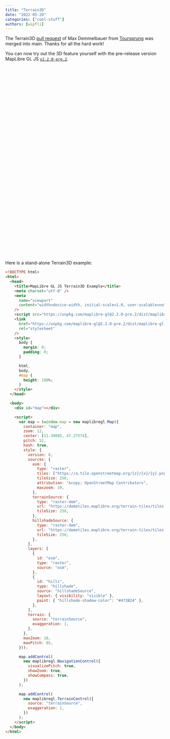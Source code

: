 ```yaml
---
title: "Terrain3D"
date: "2022-05-20"
categories: ["cool-stuff"]
authors: [wipfli]
---
```


The Terrain3D [pull request](https://github.com/maplibre/maplibre-gl-js/pull/1022) of Max Demmelbauer from [Toursprung](https://www.toursprung.com/en/) was merged into main. Thanks for all the hard work!

You can now try out the 3D feature yourself with the pre-release version MapLibre GL JS [`v2.2.0-pre.2`](https://www.npmjs.com/package/maplibre-gl/v/2.2.0-pre.2).

<style>
    #map {
        position: relative;
        height: 600px;
        width: 100%;
    }
</style>

<div id="map"></div>

<script>
  terrain3dMap();
</script>

Here is a stand-alone Terrain3D example:

```html
<!DOCTYPE html>
<html>
  <head>
    <title>MapLibre GL JS Terrain3D Example</title>
    <meta charset="utf-8" />
    <meta
      name="viewport"
      content="width=device-width, initial-scale=1.0, user-scalable=no"
    />
    <script src="https://unpkg.com/maplibre-gl@2.2.0-pre.2/dist/maplibre-gl.js"></script>
    <link
      href="https://unpkg.com/maplibre-gl@2.2.0-pre.2/dist/maplibre-gl.css"
      rel="stylesheet"
    />
    <style>
      body {
        margin: 0;
        padding: 0;
      }

      html,
      body,
      #map {
        height: 100%;
      }
    </style>
  </head>

  <body>
    <div id="map"></div>

    <script>
      var map = (window.map = new maplibregl.Map({
        container: "map",
        zoom: 12,
        center: [11.39085, 47.27574],
        pitch: 52,
        hash: true,
        style: {
          version: 8,
          sources: {
            osm: {
              type: "raster",
              tiles: ["https://a.tile.openstreetmap.org/{z}/{x}/{y}.png"],
              tileSize: 256,
              attribution: "&copy; OpenStreetMap Contributors",
              maxzoom: 19,
            },
            terrainSource: {
              type: "raster-dem",
              url: "https://demotiles.maplibre.org/terrain-tiles/tiles.json",
              tileSize: 256,
            },
            hillshadeSource: {
              type: "raster-dem",
              url: "https://demotiles.maplibre.org/terrain-tiles/tiles.json",
              tileSize: 256,
            },
          },
          layers: [
            {
              id: "osm",
              type: "raster",
              source: "osm",
            },
            {
              id: "hills",
              type: "hillshade",
              source: "hillshadeSource",
              layout: { visibility: "visible" },
              paint: { "hillshade-shadow-color": "#473B24" },
            },
          ],
          terrain: {
            source: "terrainSource",
            exaggeration: 1,
          },
        },
        maxZoom: 18,
        maxPitch: 85,
      }));

      map.addControl(
        new maplibregl.NavigationControl({
          visualizePitch: true,
          showZoom: true,
          showCompass: true,
        })
      );

      map.addControl(
        new maplibregl.TerrainControl({
          source: "terrainSource",
          exaggeration: 1,
        })
      );
    </script>
  </body>
</html>
```
